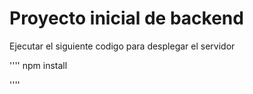 # Proyecto inicial de backend

Ejecutar el siguiente codigo para desplegar el servidor

''''
npm install

''''
